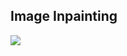 ## Image Inpainting
<img src="https://github.com/Furkan-Gulsen/OpenCV-Projects/blob/master/Image%20Inpainting/output.jpg" />
